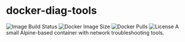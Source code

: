 # docker-diag-tools
![Image Build Status](https://img.shields.io/github/workflow/status/ccmpbll/docker-diag-tools/Docker%20Image%20CI?style=flat-square) ![Docker Image Size](https://img.shields.io/docker/image-size/ccmpbll/docker-diag-tools/latest?style=flat-square) ![Docker Pulls](https://img.shields.io/docker/pulls/ccmpbll/docker-diag-tools.svg?style=flat-square) ![License](https://img.shields.io/badge/License-GPLv3-blue.svg?style=flat-square)
A small Alpine-based container with network troubleshooting tools.
